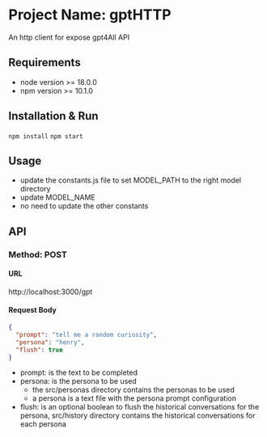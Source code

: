 # Project Name: gptHTTP

An http client for expose gpt4All API

## Requirements

- node version >= 18.0.0
- npm version >= 10.1.0

## Installation & Run

`npm install`
`npm start`

## Usage

- update the constants.js file to set MODEL_PATH to the right model directory
- update MODEL_NAME
- no need to update the other constants

## API

### Method: POST

#### URL

http://localhost:3000/gpt

#### Request Body

```json
{
  "prompt": "tell me a random curiosity",
  "persona": "henry",
  "flush": true
}
```

- prompt: is the text to be completed
- persona: is the persona to be used
    * the src/personas directory contains the personas to be used
    * a persona is a text file with the persona prompt configuration
- flush: is an optional boolean to flush the historical conversations for the persona, src/history directory contains
  the historical conversations for each persona

